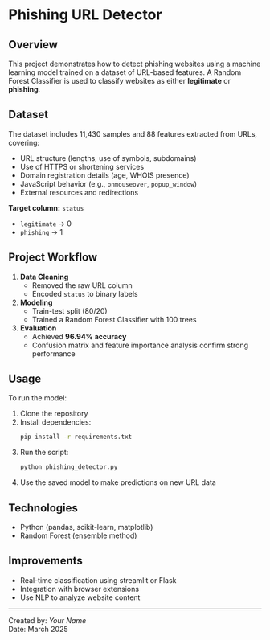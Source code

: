# Phishing URL Detector

## Overview
This project demonstrates how to detect phishing websites using a machine learning model trained on a dataset of URL-based features. A Random Forest Classifier is used to classify websites as either **legitimate** or **phishing**.

## Dataset
The dataset includes 11,430 samples and 88 features extracted from URLs, covering:
- URL structure (lengths, use of symbols, subdomains)
- Use of HTTPS or shortening services
- Domain registration details (age, WHOIS presence)
- JavaScript behavior (e.g., `onmouseover`, `popup_window`)
- External resources and redirections

**Target column:** `status`
- `legitimate` → 0
- `phishing` → 1

## Project Workflow
1. **Data Cleaning**
   - Removed the raw URL column
   - Encoded `status` to binary labels
2. **Modeling**
   - Train-test split (80/20)
   - Trained a Random Forest Classifier with 100 trees
3. **Evaluation**
   - Achieved **96.94% accuracy**
   - Confusion matrix and feature importance analysis confirm strong performance

## Usage
To run the model:
1. Clone the repository
2. Install dependencies:
   ```bash
   pip install -r requirements.txt
   ```
3. Run the script:
   ```bash
   python phishing_detector.py
   ```
4. Use the saved model to make predictions on new URL data

## Technologies
- Python (pandas, scikit-learn, matplotlib)
- Random Forest (ensemble method)

## Improvements
- Real-time classification using streamlit or Flask
- Integration with browser extensions
- Use NLP to analyze website content

---
Created by: *Your Name*  
Date: March 2025
